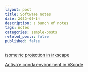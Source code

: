 ```yaml
---
layout: post
title: Software notes
date: 2023-09-14 
description: a bunch of notes
tags: notes
categories: sample-posts
related_posts: false
published: false
---
```


[Isometric projection in Inkscape](http://jeroenhoek.nl/articles/svg-and-isometric-projection.html)

[Activate conda environment in VScode](https://medium.com/@udiyosovzon/how-to-activate-conda-environment-in-vs-code-ce599497f20d)


